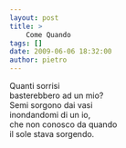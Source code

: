 ```yaml
---
layout: post
title: >
    Come Quando
tags: []
date: 2009-06-06 18:32:00
author: pietro
---
```

Quanti sorrisi<br/>basterebbero ad un mio?<br/>Semi sorgono dai vasi<br/>inondandomi di un io,<br/>che non conosco da quando<br/>il sole stava sorgendo.
